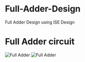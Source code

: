 # Full-Adder-Design
Full Adder Design using ISE Design
<br />
# Full Adder circuit
![Full Adder](TT_3.jpg)
![Full Adder](TT_4.jpg)
